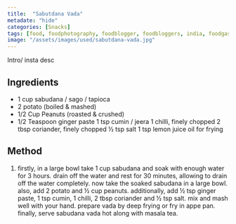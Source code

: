 ```yaml
---
title:  "Sabutdana Vada"
metadate: "hide"
categories: [Snacks]
tags: [food, foodphotography, foodblogger, foodbloggers, india, foodgasm, indianfood, love, foodcoma, foodporn,indiancooking, indianrecipe, foodlovers, indianfood, indianfoodbloggers, foodiesofinstagram, foodlove, indian, indiancouple, eatlocal, eathealthy, eatwell, desifood, trending, tasty, taste, yummyinmytummy, foodie, instafood, instafoodie, foodstagram, instagood, passionatepaprika, foodblog, easy, indian, recipe, mothersrecipe, cooking, easycooking, easyrecipe, simple, simplefood ]
image: "/assets/images/used/sabutdana-vada.jpg"
---
```


Intro/ insta desc 

## Ingredients

- 1 cup sabudana / sago / tapioca
- 2 potato (boiled & mashed)
- 1/2 Cup Peanuts (roasted & crushed)
- 1/2 Teaspoon ginger paste
1 tsp cumin / jeera
1 chilli, finely chopped
2 tbsp coriander, finely chopped
½ tsp salt
1 tsp lemon juice
oil for frying

## Method

1. firstly, in a large bowl take 1 cup sabudana and soak with enough water for 3 hours.
drain off the water and rest for 30 minutes, allowing to drain off the water completely.
now take the soaked sabudana in a large bowl.
also, add 2 potato and ½ cup peanuts.
additionally, add ½ tsp ginger paste, 1 tsp cumin, 1 chilli, 2 tbsp coriander and ½ tsp salt.
mix and mash well with your hand.
prepare vada by deep frying or fry in appe pan.
finally, serve sabudana vada hot along with masala tea.


